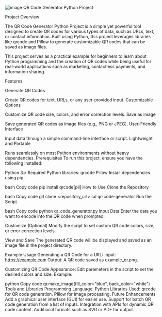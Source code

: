![image](https://github.com/user-attachments/assets/67ac6dfb-7147-463a-bf43-f3de1be79be5)
QR Code Generator Python Project

Project Overview

The QR Code Generator Python Project is a simple yet powerful tool designed to create QR codes for various types of data, such as URLs, text, or contact information. Built using Python, this project leverages libraries like qrcode and Pillow to generate customizable QR codes that can be saved as image files.

This project serves as a practical example for beginners to learn about Python programming and the creation of QR codes while being useful for real-world applications such as marketing, contactless payments, and information sharing.

Features

Generate QR Codes

Create QR codes for text, URLs, or any user-provided input.
Customizable Options

Customize QR code size, colors, and error correction levels.
Save as Image

Save generated QR codes as image files (e.g., PNG or JPEG).
User-Friendly Interface

Input data through a simple command-line interface or script.
Lightweight and Portable

Runs seamlessly on most Python environments without heavy dependencies.
Prerequisites
To run this project, ensure you have the following installed:

Python 3.x
Required Python libraries:
qrcode
Pillow
Install dependencies using pip:

bash
Copy code
pip install qrcode[pil]
How to Use
Clone the Repository

bash
Copy code
git clone <repository_url>
cd qr-code-generator
Run the Script

bash
Copy code
python qr_code_generator.py
Input Data
Enter the data you want to encode into the QR code when prompted.

Customize (Optional)
Modify the script to set custom QR code colors, size, or error correction levels.

View and Save
The generated QR code will be displayed and saved as an image file in the project directory.

Example Usage
Generating a QR Code for a URL: Input: https://example.com
Output: A QR code saved as example_qr.png.

Customizing QR Code Appearance:
Edit parameters in the script to set the desired colors and size. Example:

python
Copy code
qr.make_image(fill_color="blue", back_color="white")
Tools and Libraries
Programming Language: Python
Libraries Used:
qrcode for QR code generation.
Pillow for image processing.
Future Enhancements
Add a graphical user interface (GUI) for easier use.
Support for batch QR code generation from a list of inputs.
Integration with APIs for dynamic QR code content.
Additional formats such as SVG or PDF for output.
